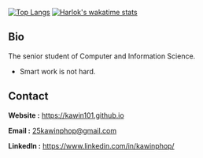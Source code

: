 [![Top Langs](https://github-readme-stats-git-masterrstaa-rickstaa.vercel.app/api/top-langs/?username=kawin101)](https://github.com/kawin101/github-readme-stats)
[![Harlok's wakatime stats](https://github-readme-stats.vercel.app/api/wakatime?username=kawin101)](https://github.com/anuraghazra/github-readme-stats)

## Bio
The senior student of Computer and Information Science.
- Smart work is not hard.

## Contact

**Website :** https://kawin101.github.io

**Email :** 25kawinphop@gmail.com

**LinkedIn :** https://www.linkedin.com/in/kawinphop/

